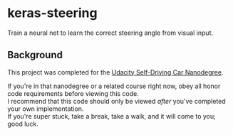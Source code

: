 # keras-steering
Train a neural net to learn the correct steering angle from visual input.

## Background
This project was completed for the [Udacity Self-Driving Car Nanodegree](https://www.udacity.com/course/self-driving-car-engineer-nanodegree--nd013).

If you're in that nanodegree or a related course right now, obey all honor code requirements before viewing this code.  
I recommend that this code should only be viewed _after_ you've completed your own implementation.  
If you're super stuck, take a break, take a walk, and it will come to you; good luck.
